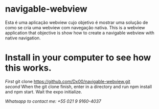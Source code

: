 # navigable-webview
Esta é uma aplicação webview cujo objetivo é mostrar uma solução de como se cria uma webview com navegação nativa.
This is a webview application that objective is show how to create a navigable webview with native navigation.

# Install in your computer to see how this works. 

_First_ git clone https://github.com/Dx00/navigable-webview.git
<br />
_second_ When the git clone finish, enter in a directory and run npm install and npm start. Wait the expo initialize.
 
 _Whatsapp to contact me: +55 021 9 9160-4037_
